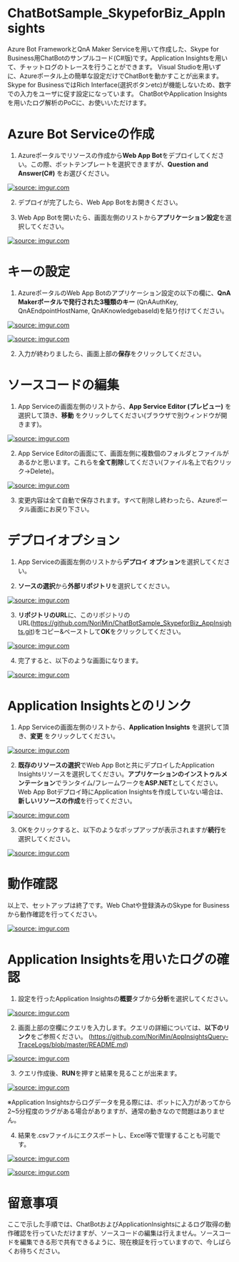 # ChatBotSample_SkypeforBiz_AppInsights

Azure Bot FrameworkとQnA Maker Serviceを用いて作成した、Skype for Business用ChatBotのサンプルコード(C#版)です。Application Insightsを用いて、チャットログのトレースを行うことができます。
Visual Studioを用いずに、Azureポータル上の簡単な設定だけでChatBotを動かすことが出来ます。Skype for BusinessではRich Interface(選択ボタンetc)が機能しないため、数字での入力をユーザに促す設定になっています。 ChatBotやApplication Insightsを用いたログ解析のPoCに、お使いいただけます。

# Azure Bot Serviceの作成

1. Azureポータルでリソースの作成から**Web App Bot**をデプロイしてください。この際、ボットテンプレートを選択できますが、**Question and Answer(C#)** をお選びください。

<a href="https://imgur.com/3eyj8uB"><img src="https://i.imgur.com/3eyj8uB.png" title="source: imgur.com" /></a>

2. デプロイが完了したら、Web App Botをお開きください。

3. Web App Botを開いたら、画面左側のリストから**アプリケーション設定**を選択してください。

<a href="https://imgur.com/7HL2hCV"><img src="https://i.imgur.com/7HL2hCV.png" title="source: imgur.com" /></a>

# キーの設定

1. AzureポータルのWeb App Botのアプリケーション設定の以下の欄に、**QnA Makerポータルで発行された3種類のキー** (QnAAuthKey, QnAEndpointHostName, QnAKnowledgebaseId)を貼り付けてください。

<a href="https://imgur.com/fCyBe4z"><img src="https://i.imgur.com/fCyBe4z.png" title="source: imgur.com" /></a>

<a href="https://imgur.com/7ALidSR"><img src="https://i.imgur.com/7ALidSR.png" title="source: imgur.com" /></a>

2. 入力が終わりましたら、画面上部の**保存**をクリックしてください。

# ソースコードの編集

1. App Serviceの画面左側のリストから、**App Service Editor (プレビュー)** を選択して頂き、**移動** をクリックしてください(ブラウザで別ウィンドウが開きます)。

<a href="https://imgur.com/xNjbowM"><img src="https://i.imgur.com/xNjbowM.png" title="source: imgur.com" /></a>

2. App Service Editorの画面にて、画面左側に複数個のフォルダとファイルがあるかと思います。これらを**全て削除**してください(ファイル名上で右クリック→Delete)。

<a href="https://imgur.com/MG1vn0G"><img src="https://i.imgur.com/MG1vn0G.png" title="source: imgur.com" /></a>

3. 変更内容は全て自動で保存されます。すべて削除し終わったら、Azureポータル画面にお戻り下さい。


# デプロイオプション

1. App Serviceの画面左側のリストから**デプロイ オプション**を選択してください。

2. **ソースの選択**から**外部リポジトリ**を選択してください。

<a href="https://imgur.com/FyEg10e"><img src="https://i.imgur.com/FyEg10e.png" title="source: imgur.com" /></a>

3. **リポジトリのURL**に、このリポジトリのURL(<https://github.com/NoriMin/ChatBotSample_SkypeforBiz_AppInsights.git>)をコピー&ペーストして**OK**をクリックしてください。

<a href="https://imgur.com/kOxwKva"><img src="https://i.imgur.com/kOxwKva.png" title="source: imgur.com" /></a>

4. 完了すると、以下のような画面になります。

<a href="https://imgur.com/7Cohg22"><img src="https://i.imgur.com/7Cohg22.png" title="source: imgur.com" /></a>

# Application Insightsとのリンク

1. App Serviceの画面左側のリストから、**Application Insights** を選択して頂き、**変更** をクリックしてください。

<a href="https://imgur.com/kfkTXsn"><img src="https://i.imgur.com/kfkTXsn.png" title="source: imgur.com" /></a>

2. **既存のリソースの選択**でWeb App Botと共にデプロイしたApplication Insightsリソースを選択してください。**アプリケーションのインストゥルメンテーション**でランタイム/フレームワークを**ASP.NET**としてください。Web App Botデプロイ時にApplication Insightsを作成していない場合は、**新しいリソースの作成**を行ってください。

<a href="https://imgur.com/xr0G9Oh"><img src="https://i.imgur.com/xr0G9Oh.png" title="source: imgur.com" /></a>

3. OKをクリックすると、以下のようなポップアップが表示されますが**続行**を選択してください。

<a href="https://imgur.com/RYGTmta"><img src="https://i.imgur.com/RYGTmta.png" title="source: imgur.com" /></a>

# 動作確認

以上で、セットアップは終了です。Web Chatや登録済みのSkype for Businessから動作確認を行ってください。

<a href="https://imgur.com/38pzIM1"><img src="https://i.imgur.com/38pzIM1.png" title="source: imgur.com" /></a>

# Application Insightsを用いたログの確認

1. 設定を行ったApplication Insightsの**概要**タブから**分析**を選択してください。

<a href="https://imgur.com/vQtT6sV"><img src="https://i.imgur.com/vQtT6sV.png" title="source: imgur.com" /></a>

2. 画面上部の空欄にクエリを入力します。クエリの詳細については、**以下のリンク**をご参照ください。
   (<https://github.com/NoriMin/AppInsightsQuery-TraceLogs/blob/master/README.md>)

<a href="https://imgur.com/bDJL75E"><img src="https://i.imgur.com/bDJL75E.png" title="source: imgur.com" /></a>

3. クエリ作成後、**RUN**を押すと結果を見ることが出来ます。

<a href="https://imgur.com/YVApXEm"><img src="https://i.imgur.com/YVApXEm.png" title="source: imgur.com" /></a>

※Application Insightsからログデータを見る際には、ボットに入力があってから2~5分程度のラグがある場合がありますが、通常の動きなので問題はありません。

4. 結果を.csvファイルにエクスポートし、Excel等で管理することも可能です。

<a href="https://imgur.com/V6ZeE34"><img src="https://i.imgur.com/V6ZeE34.png" title="source: imgur.com" /></a>

<a href="https://imgur.com/SvDI2EC"><img src="https://i.imgur.com/SvDI2EC.png" title="source: imgur.com" /></a>

# 留意事項
ここで示した手順では、ChatBotおよびApplicationInsightsによるログ取得の動作確認を行っていただけますが、ソースコードの編集は行えません。ソースコードを編集できる形で共有できるように、現在検証を行っていますので、今しばらくお待ちください。
